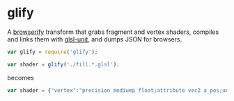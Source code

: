 # glify

A [browserify](http://browserify.org/) transform that grabs fragment and
vertex shaders, compiles and links them with [glsl-unit](https://code.google.com/p/glsl-unit/),
and dumps JSON for browsers.

```js
var glify = require('glify');

var shader = glify('./fill.*.glsl');
```

becomes

```js
var shader = {"vertex":"precision mediump float;attribute vec2 a_pos;uniform mat4 u_posmatrix;void main(){gl_Position=u_posmatrix*vec4(a_pos,0,1);gl_PointSize=2.;}","fragment":"precision mediump float;uniform vec4 u_color;void main(){gl_FragColor=u_color;}"};
```
